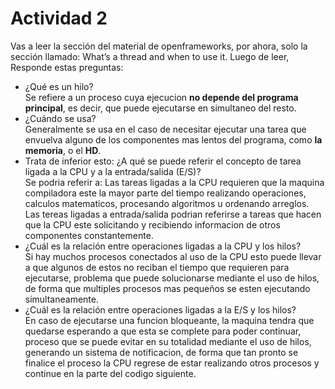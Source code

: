 
# Actividad 2

Vas a leer la sección del material de openframeworks, por ahora, solo la sección llamado: What’s a thread and when to use it. Luego de leer, Responde estas preguntas:

- ¿Qué es un hilo?  
Se refiere a un proceso cuya ejecucion **no depende del programa principal**, es decir, que puede ejecutarse en simultaneo del resto.
- ¿Cuándo se usa?  
Generalmente se usa en el caso de necesitar ejecutar una tarea que envuelva alguno de los componentes mas lentos del programa, como **la memoria**, o el **HD**.
- Trata de inferior esto: ¿A qué se puede referir el concepto de tarea ligada a la CPU y a la entrada/salida (E/S)?  
Se podria referir a: Las tareas ligadas a la CPU requieren que la maquina compiladora este la mayor parte del tiempo realizando operaciones, calculos matematicos, procesando algoritmos u ordenando arreglos. Las tereas ligadas a entrada/salida podrian referirse a tareas que hacen que la CPU este solicitando y recibiendo informacion de otros componentes constantemente.  
- ¿Cuál es la relación entre operaciones ligadas a la CPU y los hilos?  
Si hay muchos procesos conectados al uso de la CPU esto puede llevar a que algunos de estos no reciban el tiempo que requieren para ejecutarse, problema que puede solucionarse mediante el uso de hilos, de forma que multiples procesos mas pequeños se esten ejecutando simultaneamente.  
- ¿Cuál es la relación entre operaciones ligadas a la E/S y los hilos?  
En caso de ejecutarse una funcion bloqueante, la maquina tendra que quedarse esperando a que esta se complete para poder continuar, proceso que se puede evitar en su totalidad mediante el uso de hilos, generando un sistema de notificacion, de forma que tan pronto se finalice el proceso la CPU regrese de estar realizando otros procesos y continue en la parte del codigo siguiente.
